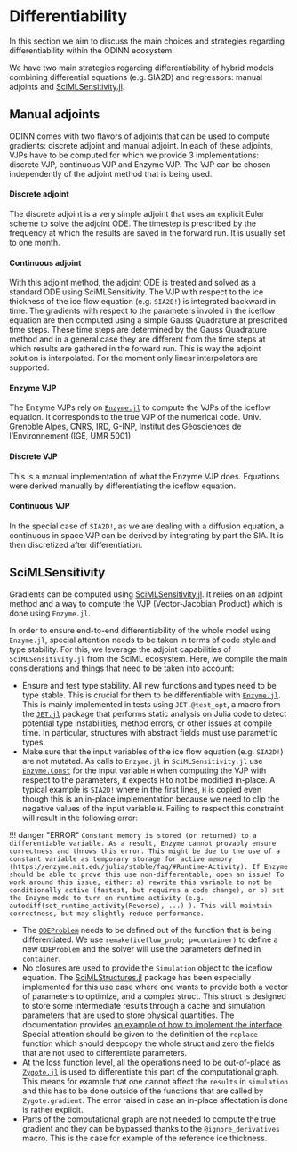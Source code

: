 # Differentiability

In this section we aim to discuss the main choices and strategies regarding differentiability within the ODINN ecosystem.

We have two main strategies regarding differentiability of hybrid models combining differential equations (e.g. SIA2D) and regressors: manual adjoints and [SciMLSensitivity.jl](https://docs.sciml.ai/SciMLSensitivity/).

## Manual adjoints

ODINN comes with two flavors of adjoints that can be used to compute gradients: discrete adjoint and manual adjoint.
In each of these adjoints, VJPs have to be computed for which we provide 3 implementations: discrete VJP, continuous VJP and Enzyme VJP.
The VJP can be chosen independently of the adjoint method that is being used.

#### Discrete adjoint

The discrete adjoint is a very simple adjoint that uses an explicit Euler scheme to solve the adjoint ODE. The timestep is prescribed by the frequency at which the results are saved in the forward run. It is usually set to one month.

#### Continuous adjoint

With this adjoint method, the adjoint ODE is treated and solved as a standard ODE using SciMLSensitivity. The VJP with respect to the ice thickness of the ice flow equation (e.g. `SIA2D!`) is integrated backward in time. The gradients with respect to the parameters involed in the iceflow equation are then computed using a simple Gauss Quadrature at prescribed time steps. These time steps are determined by the Gauss Quadrature method and in a general case they are different from the time steps at which results are gathered in the forward run. This is way the adjoint solution is interpolated. For the moment only linear interpolators are supported.

#### Enzyme VJP

The Enzyme VJPs rely on [`Enzyme.jl`](https://enzymead.github.io/Enzyme.jl/) to compute the VJPs of the iceflow equation. It corresponds to the true VJP of the numerical code.
Univ. Grenoble Alpes, CNRS, IRD, G-INP, Institut des Géosciences de l’Environnement (IGE, UMR 5001)

#### Discrete VJP

This is a manual implementation of what the Enzyme VJP does. Equations were derived manually by differentiating the iceflow equation.

#### Continuous VJP

In the special case of `SIA2D!`, as we are dealing with a diffusion equation, a continuous in space VJP can be derived by integrating by part the SIA. It is then discretized after differentiation.

## SciMLSensitivity

Gradients can be computed using [SciMLSensitivity.jl](https://docs.sciml.ai/SciMLSensitivity/). It relies on an adjoint method and a way to compute the VJP (Vector-Jacobian Product) which is done using `Enzyme.jl`.

In order to ensure end-to-end differentiability of the whole model using `Enzyme.jl`, special attention needs to be taken in terms of code style and type stability. For this, we leverage the adjoint capabilities of `SciMLSensitivity.jl` from the SciML ecosystem. Here, we compile the main considerations and things that need to be taken into account:

- Ensure and test type stability. All new functions and types need to be type stable. This is crucial for them to be differentiable with [`Enzyme.jl`](https://enzymead.github.io/Enzyme.jl/stable/). This is mainly implemented in tests using `JET.@test_opt`, a macro from the [`JET.jl`](https://aviatesk.github.io/JET.jl/stable/) package that performs static analysis on Julia code to detect potential type instabilities, method errors, or other issues at compile time. In particular, structures with abstract fields must use parametric types.
- Make sure that the input variables of the ice flow equation (e.g. `SIA2D!`) are not mutated. As calls to `Enzyme.jl` in `SciMLSensitivity.jl` use [`Enzyme.Const`](https://enzymead.github.io/Enzyme.jl/stable/api/#EnzymeCore.Const) for the input variable `H` when computing the VJP with respect to the parameters, it expects `H` to not be modified in-place. A typical example is `SIA2D!` where in the first lines, `H` is copied even though this is an in-place implementation because we need to clip the negative values of the input variable `H`. Failing to respect this constraint will result in the following error:

!!! danger "ERROR"
    ```
    Constant memory is stored (or returned) to a differentiable variable.
    As a result, Enzyme cannot provably ensure correctness and throws this error.
    This might be due to the use of a constant variable as temporary storage for active memory (https://enzyme.mit.edu/julia/stable/faq/#Runtime-Activity).
    If Enzyme should be able to prove this use non-differentable, open an issue!
    To work around this issue, either:
        a) rewrite this variable to not be conditionally active (fastest, but requires a code change), or
        b) set the Enzyme mode to turn on runtime activity (e.g. autodiff(set_runtime_activity(Reverse), ...) ). This will maintain correctness, but may slightly reduce performance.
    ```

- The [`ODEProblem`](https://docs.sciml.ai/DiffEqDocs/stable/types/ode_types/) needs to be defined out of the function that is being differentiated. We use `remake(iceflow_prob; p=container)` to define a new `ODEProblem` and the solver will use the parameters defined in `container`.
- No closures are used to provide the `Simulation` object to the iceflow equation. The [SciMLStructures.jl](https://github.com/SciML/SciMLStructures.jl) package has been especially implemented for this use case where one wants to provide both a vector of parameters to optimize, and a complex struct. This struct is designed to store some intermediate results through a cache and simulation parameters that are used to store physical quantities. The documentation provides [an example of how to implement the interface](https://sciml.github.io/SciMLStructures.jl/stable/example/). Special attention should be given to the definition of the `replace` function which should deepcopy the whole struct and zero the fields that are not used to differentiate parameters.
- At the loss function level, all the operations need to be out-of-place as [`Zygote.jl`](https://fluxml.ai/Zygote.jl/stable/) is used to differentiate this part of the computational graph. This means for example that one cannot affect the `results` in `simulation` and this has to be done outside of the functions that are called by `Zygote.gradient`. The error raised in case an in-place affectation is done is rather explicit.
- Parts of the computational graph are not needed to compute the true gradient and they can be bypassed thanks to the `@ignore_derivatives` macro. This is the case for example of the reference ice thickness.
